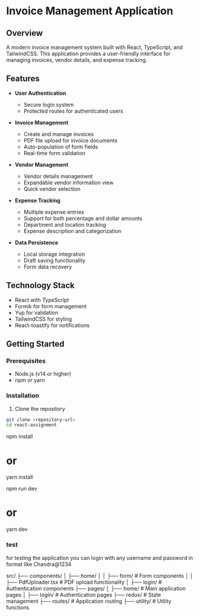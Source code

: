 # Invoice Management Application

## Overview
A modern invoice management system built with React, TypeScript, and TailwindCSS. This application provides a user-friendly interface for managing invoices, vendor details, and expense tracking.

## Features
- **User Authentication**
  - Secure login system
  - Protected routes for authenticated users

- **Invoice Management**
  - Create and manage invoices
  - PDF file upload for invoice documents
  - Auto-population of form fields
  - Real-time form validation

- **Vendor Management**
  - Vendor details management
  - Expandable vendor information view
  - Quick vendor selection

- **Expense Tracking**
  - Multiple expense entries
  - Support for both percentage and dollar amounts
  - Department and location tracking
  - Expense description and categorization

- **Data Persistence**
  - Local storage integration
  - Draft saving functionality
  - Form data recovery

## Technology Stack
- React with TypeScript
- Formik for form management
- Yup for validation
- TailwindCSS for styling
- React-toastify for notifications

## Getting Started

### Prerequisites
- Node.js (v14 or higher)
- npm or yarn

### Installation
1. Clone the repository
```bash
git clone <repository-url>
cd react-assignment
```
npm install
# or
yarn install

npm run dev
# or
yarn dev


### test 
for testing the application
you can login with any username and password in format like Chandra@1234


src/
  ├── components/
  │   ├── home/
  │   │   ├── form/           # Form components
  │   │   ├── PdfUploader.tsx # PDF upload functionality
  │   ├── login/              # Authentication components
  ├── pages/
  │   ├── home/              # Main application pages
  │   ├── login/             # Authentication pages
  ├── redux/                 # State management
  ├── routes/                # Application routing
  ├── utility/               # Utility functions
